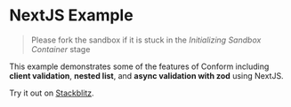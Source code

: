 # NextJS Example

> Please fork the sandbox if it is stuck in the _Initializing Sandbox Container_ stage

This example demonstrates some of the features of Conform including **client validation**, **nested list**, and **async validation with zod** using NextJS.

<!-- sandbox src="/examples/nextjs" -->

Try it out on [Stackblitz](https://stackblitz.com/github/edmundhung/conform/tree/main/examples/nextjs).

<!-- /sandbox -->
